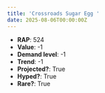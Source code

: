 ```yaml
---
title: 'Crossroads Sugar Egg '
date: 2025-08-06T00:00:00Z
---
```

- **RAP**: 524
- **Value**: -1
- **Demand level**: -1
- **Trend**: -1
- **Projected?**: True
- **Hyped?**: True
- **Rare?**: True
